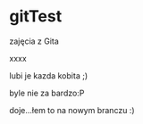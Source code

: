gitTest
=======

zajęcia z Gita

xxxx
 

lubi je kazda kobita ;)

byle nie za bardzo:P

doje...łem to na nowym branczu :)
